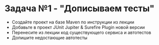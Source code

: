 # **Задача №1 - "Дописываем тесты"**
*    Создайте проект на базе Maven по инструкции из лекции
*   Добавьте в проект JUnit Jupiter & Surefire Plugin новой версии
*   Перенесите из лекции код существующего сервиса и автотестов
*   Допишите недостающие автотесты